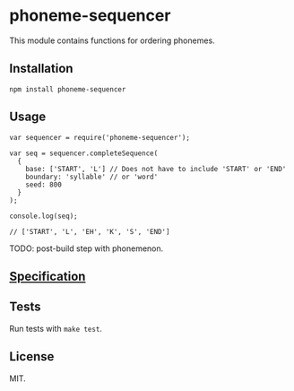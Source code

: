phoneme-sequencer
=================

This module contains functions for ordering phonemes.

Installation
------------

    npm install phoneme-sequencer

Usage
-----

    var sequencer = require('phoneme-sequencer');

    var seq = sequencer.completeSequence(
      {
        base: ['START', 'L'] // Does not have to include 'START' or 'END'
        boundary: 'syllable' // or 'word'
        seed: 800
      }
    );

    console.log(seq);

    // ['START', 'L', 'EH', 'K', 'S', 'END']

TODO: post-build step with phonemenon.

[Specification](specification.md)
-----------

Tests
-----

Run tests with `make test`.

License
-------

MIT.
